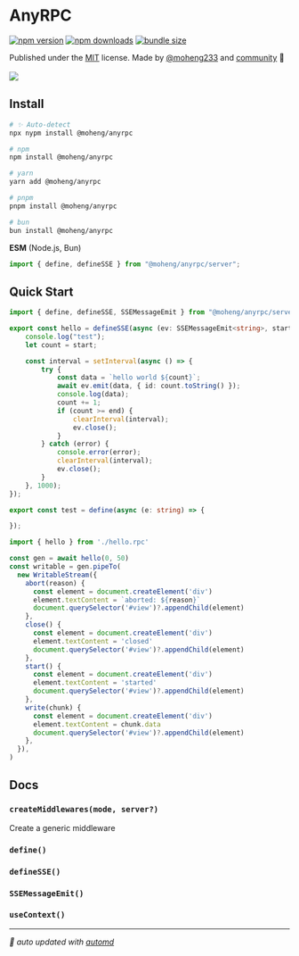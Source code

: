 # AnyRPC

<!-- automd:badges color="yellow" license name="@moheng/anyrpc" codecov bundlephobia packagephobia -->

[![npm version](https://img.shields.io/npm/v/@moheng/anyrpc?color=yellow)](https://npmjs.com/package/@moheng/anyrpc)
[![npm downloads](https://img.shields.io/npm/dm/@moheng/anyrpc?color=yellow)](https://npmjs.com/package/@moheng/anyrpc)
[![bundle size](https://img.shields.io/bundlephobia/minzip/@moheng/anyrpc?color=yellow)](https://bundlephobia.com/package/@moheng/anyrpc)

<!-- /automd -->

<!-- automd:contributors author="moheng233" github="moheng233/anyrpc" license="MIT" -->

Published under the [MIT](https://github.com/moheng233/anyrpc/blob/main/LICENSE) license.
Made by [@moheng233](https://github.com/moheng233) and [community](https://github.com/moheng233/anyrpc/graphs/contributors) 💛
<br><br>
<a href="https://github.com/moheng233/anyrpc/graphs/contributors">
<img src="https://contrib.rocks/image?repo=moheng233/anyrpc" />
</a>

<!-- /automd -->

## Install

<!-- automd:pm-install name="@moheng/anyrpc" -->

```sh
# ✨ Auto-detect
npx nypm install @moheng/anyrpc

# npm
npm install @moheng/anyrpc

# yarn
yarn add @moheng/anyrpc

# pnpm
pnpm install @moheng/anyrpc

# bun
bun install @moheng/anyrpc
```

<!-- /automd -->

<!-- automd:jsimport name="@moheng/anyrpc/server" imports="define,defineSSE" -->

**ESM** (Node.js, Bun)

```js
import { define, defineSSE } from "@moheng/anyrpc/server";
```

<!-- /automd -->

## Quick Start

<!-- automd:file src="examples/vite/src/hello.rpc.ts" name="hello.rpc.ts" code lang="ts" -->

```ts hello.rpc.ts
import { define, defineSSE, SSEMessageEmit } from "@moheng/anyrpc/server";

export const hello = defineSSE(async (ev: SSEMessageEmit<string>, start: number, end: number) => {
	console.log("test");
	let count = start;

	const interval = setInterval(async () => {
		try {
			const data = `hello world ${count}`;
			await ev.emit(data, { id: count.toString() });
			console.log(data);
			count += 1;
			if (count >= end) {
				clearInterval(interval);
				ev.close();
			}
		} catch (error) {
			console.error(error);
			clearInterval(interval);
			ev.close();
		}
	}, 1000);
});

export const test = define(async (e: string) => {

});

```

<!-- /automd -->

<!-- automd:file src="examples/vite/src/index.ts" name="index.ts" code lang="ts" -->

```ts index.ts
import { hello } from './hello.rpc'

const gen = await hello(0, 50)
const writable = gen.pipeTo(
  new WritableStream({
    abort(reason) {
      const element = document.createElement('div')
      element.textContent = `aborted: ${reason}`
      document.querySelector('#view')?.appendChild(element)
    },
    close() {
      const element = document.createElement('div')
      element.textContent = 'closed'
      document.querySelector('#view')?.appendChild(element)
    },
    start() {
      const element = document.createElement('div')
      element.textContent = 'started'
      document.querySelector('#view')?.appendChild(element)
    },
    write(chunk) {
      const element = document.createElement('div')
      element.textContent = chunk.data
      document.querySelector('#view')?.appendChild(element)
    },
  }),
)

```

<!-- /automd -->

## Docs

<!-- automd:jsdocs src="lib/src/server/index.ts" -->

### `createMiddlewares(mode, server?)`

Create a generic middleware

### `define()`

### `defineSSE()`

### `SSEMessageEmit()`

### `useContext()`

<!-- /automd -->

<!-- automd:with-automd -->

---

_🤖 auto updated with [automd](https://automd.unjs.io)_

<!-- /automd -->
